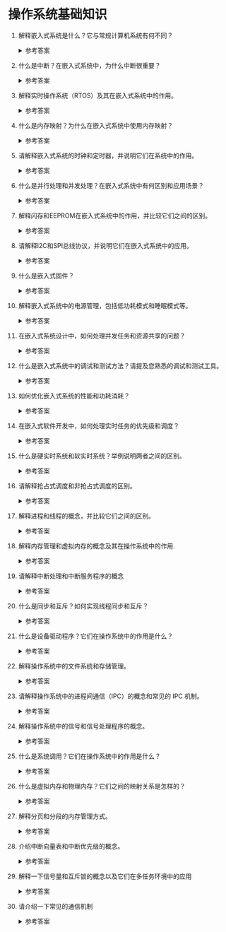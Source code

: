 操作系统基础知识
===

1. 解释嵌入式系统是什么？它与常规计算机系统有何不同？
    <details>
      <summary>参考答案</summary>

      嵌入式系统是一种专门设计用于执行特定任务的计算机系统。与常规计算机系统（如个人计算机）相比，嵌入式系统通常具有以下特点：
      1. `特定功能`：嵌入式系统是为特定的任务或应用程序而设计的，例如工业自动化、医疗设备、汽车控制系统等。它们被用于执行特定的功能，通常具有固定的硬件和软件配置。
      2. `严格的资源限制`：由于嵌入式系统通常具有较小的尺寸、较低的功耗和较有限的资源（如内存和处理能力），因此设计嵌入式系统时需要特别注意资源的优化和利用。
      3. `实时性要求`：许多嵌入式系统需要实时响应，即需要在严格的时间限制内对事件做出快速反应。这些系统通常使用实时操作系统（RTOS）来确保任务的及时执行。
      4. `硬件和软件紧密集成`：嵌入式系统中的硬件和软件通常紧密集成，以实现高效的功能。嵌入式系统可能包括专用的处理器、传感器、执行器和其他外围设备。
      5. `可靠性和稳定性`：许多嵌入式系统用于关键任务和长时间运行，因此对可靠性和稳定性有很高的要求。它们需要能够在各种环境条件下稳定运行，并保证数据的完整性和系统的可靠性。

      参考资料：
      - [Embedded Systems Tutorial](https://www.tutorialspoint.com/embedded_systems/index.htm)
    </details>

2. 什么是中断？在嵌入式系统中，为什么中断很重要？
    <details>
      <summary>参考答案</summary>

      中断是计算机系统中的一种机制，用于在当前执行的程序或任务被中断处理程序（Interrupt Service Routine，ISR）中断执行时，响应和处理发生的事件或信号。在嵌入式系统中，中断非常重要的原因包括：
      1. `实时响应`：嵌入式系统通常需要实时响应外部事件，如传感器输入、通信数据到达等。中断允许系统立即中断当前任务的执行，转而处理紧急事件，从而满足实时性要求。
      2. `异步处理`：中断机制可以处理异步事件，这些事件无法通过程序的顺序执行来预测。通过中断，系统可以立即响应和处理这些事件，而无需等待主程序轮询或检查。
      3. `多任务处理`：中断机制使得多个任务能够并发地运行。当一个任务被中断时，系统可以立即切换到另一个任务，并在中断处理完成后返回到中断之前的执行状态。
      4. `事件驱动`：嵌入式系统通常是事件驱动的，即通过检测和处理事件来触发特定的操作。中断机制使得系统能够及时响应和处理这些事件，从而实现事件驱动的功能。
    </details>

3. 解释实时操作系统（RTOS）及其在嵌入式系统中的作用。
    <details>
      <summary>参考答案</summary>

      实时操作系统（RTOS）是一种专门设计用于实时应用程序的操作系统。实时应用程序需要在特定的时间约束内对事件作出快速响应，因此RTOS旨在提供可靠、可预测的系统响应性能。
      RTOS在嵌入式系统中起着重要作用，因为嵌入式系统通常用于控制、监测和操作各种设备和系统。以下是RTOS在嵌入式系统中的几个关键作用：
      1. `时间管理`：RTOS通过提供任务调度和事件管理功能，确保系统中的任务按照优先级和时间要求进行合理调度。它可以分配和管理任务的处理时间，确保关键任务能够按时完成，从而满足实时性要求。
      2. `中断处理`：嵌入式系统通常依赖于硬件中断来处理外部事件。RTOS能够有效管理中断请求，及时响应和处理来自外部设备的中断，并且可以根据优先级来处理多个中断请求。
      3. `任务管理`：RTOS允许将系统功能划分为多个独立的任务，每个任务都有自己的优先级和执行时间要求。RTOS负责调度和管理这些任务，确保它们以正确的顺序和时间执行，从而实现系统的并发和实时性。
      4. `资源管理`：嵌入式系统中的资源（如处理器、内存、输入/输出等）通常是有限的。RTOS提供资源管理功能，确保不同任务之间对共享资源的访问进行合理分配和调度，以防止冲突和资源争用。
      5. `通信和同步`：RTOS提供了各种通信机制和同步原语，用于任务之间的信息交换和协调。这些机制可以包括消息队列、信号量、事件标志等，用于实现任务之间的通信和同步操作。
      6. `可靠性和容错性`：RTOS通常设计为高可靠性和容错性，以应对嵌入式系统中的错误和异常情况。它提供了错误处理机制、任务监控和故障恢复等功能，以确保系统能够在异常情况下正确运行并保持稳定性。
    </details>

4. 什么是内存映射？为什么在嵌入式系统中使用内存映射？
	  <details>
      <summary>参考答案</summary>

      内存映射是一种将物理内存或设备寄存器映射到逻辑地址空间的技术。通过内存映射，物理内存和设备寄存器被映射为逻辑地址，使得处理器和其他系统组件可以通过逻辑地址来访问它们。在嵌入式系统中使用内存映射有以下几个原因：
      1. `统一访问接口`：通过内存映射，嵌入式系统可以将外设的寄存器和物理内存映射到统一的逻辑地址空间中。这样，处理器可以使用相同的指令和地址访问这些设备，无需编写特定的设备驱动程序。这种统一的访问接口简化了系统设计和软件开发。
      2. `简化访问操作`：内存映射使得对外设寄存器的访问变得像对内存的访问一样简单。处理器可以使用读写内存的指令来读取和写入设备寄存器的值，从而简化了对外设的控制和配置。
      3. `内存保护和安全性`：内存映射可用于实现内存保护和安全性。通过将不同的内存区域映射到不同的地址空间中，并设置相应的访问权限，可以限制对某些关键数据和代码的访问。这提高了系统的安全性，并防止对内存的非法访问和修改。
      4. `虚拟内存管理`：内存映射还可用于虚拟内存管理。通过将物理内存映射到虚拟地址空间中，嵌入式系统可以实现虚拟内存的功能，包括内存分页、页面置换和内存共享等。这提供了更灵活和高效的内存管理机制，使系统能够有效地利用有限的物理内存资源。

      参考资料：
      - [Memory-mapped I/O and port-mapped I/O](https://en.wikipedia.org/wiki/Memory-mapped_I/O_and_port-mapped_I/O)
      - [虚拟内存](https://zh.wikipedia.org/wiki/虚拟内存)
    </details>

5. 请解释嵌入式系统的时钟和定时器，并说明它们在系统中的作用。
	  <details>
      <summary>参考答案</summary>

      1. 时钟：嵌入式系统的时钟是一个基础设施，它提供了系统的时间参考。时钟可以是硬件上的晶振或其他类型的振荡器，用于生成系统的时钟信号。这个时钟信号驱动处理器、外设和其他系统组件的操作，用于同步它们的工作。时钟还用于测量时间间隔和执行时间相关的操作。
      2. 定时器：嵌入式系统的定时器是一个计数器，它在特定时间间隔内产生中断或触发事件。定时器可以设置为按固定时间间隔触发中断，也可以根据需要进行编程以满足系统需求。定时器通常具有预分频器和计数器，用于精确地控制定时器的周期和精度。
   
    </details>

6. 什么是并行处理和并发处理？在嵌入式系统中有何区别和应用场景？
	  <details>
      <summary>参考答案</summary>

      1. `并行处理(Parallel computing)`：并行处理是指同时执行多个任务或操作，利用多个处理单元（如多个处理器核心）并行地完成任务。在并行处理中，多个任务可以同时进行，每个任务由不同的处理单元处理，从而加快整体系统的处理速度。并行处理通常需要专门的硬件支持，如多核处理器或并行计算机系统。

      2. `并发处理(Concurrency)`：并发处理是指同时处理多个任务或操作，通过时间片轮转或其他调度算法，使得多个任务交替执行。在并发处理中，每个任务在时间上交替执行，虽然不能同时进行，但通过快速切换和调度，给用户一种同时执行的感觉。
      
      区别：
      1. `并行处理`：在嵌入式系统中，并行处理常用于需要高性能和高吞吐量的应用场景，例如图像和视频处理、信号处理和实时控制系统等。通过利用多个处理核心同时执行不同的任务，可以提高系统的实时性和响应能力。
   
      2. `并发处理`：在嵌入式系统中，由于资源有限或任务优先级不同，常常需要采用并发处理的方式。例如，实时操作系统（RTOS）使用任务调度器来管理和调度多个任务，每个任务按照一定的时间片轮转方式执行。这样可以实现多个任务的同时进行，提高系统的资源利用率和任务的响应速度。

      参考资料：
      - [Parallel computing](https://en.wikipedia.org/wiki/Parallel_computing)
      - [Concurrency (computer science)](https://en.wikipedia.org/wiki/Concurrency_(computer_science))
    </details>

7. 解释闪存和EEPROM在嵌入式系统中的作用，并比较它们之间的区别。
	  <details>
      <summary>参考答案</summary>

      闪存和EEPROM（Electrically Erasable Programmable Read-Only Memory）都是在嵌入式系统中常见的非易失性存储器，它们在系统中具有不同的作用和特点。

      1. `闪存`：闪存是一种非易失性存储器，常用于存储程序代码、操作系统和数据。它具有快速的读取速度和较大的存储容量，通常以`块`的形式进行读写操作。闪存具有擦除和编程的功能，允许数据被修改和更新。闪存通常分为 NOR Flash 和 NAND Flash 两种类型，它们在性能和应用场景上有所区别。在嵌入式系统中，闪存被广泛用于存储系统的固件、引导程序和应用程序等。它可提供长期存储和持久性的数据存储，确保系统在断电后能够保留数据和程序代码。闪存还具有较快的读取速度，支持随机访问，适用于需要频繁读取和写入数据的场景。
   
      2. `EEPROM`：EEPROM是一种电可擦除可编程只读存储器，它与闪存相似，但在擦除和编程方面更加灵活。EEPROM可以以`字节`的形式进行读写操作，而不需要擦除整个块。这使得EEPROM适用于频繁写入和更新数据的应用。在嵌入式系统中，EEPROM常用于存储配置数据、校准参数、设备状态和用户设置等。它可提供可编程的存储空间，允许数据在系统运行时被动态地修改和更新。由于EEPROM支持字节级的读写操作，它特别适用于存储小量数据的场景。

      区别：

      1. `存储方式`：闪存以块的形式进行读写操作，而EEPROM以字节的形式进行读写操作。
      2. `擦除和编程`：闪存通常需要整个块进行擦除和编程，而EEPROM可以在字节级别进行擦除和编程。
      3. `容量和性能`：闪存通常具有较大的存储容量和更快的`读取速度`，而EEPROM容量较小且`读取速度`较慢。
      4. `应用场景`：闪存适用于存储程序代码和大容量数据的场景，而EEPROM适用于存储配置数据和小容量数据的场景。
   
      参考资料:
      - [flash存储器和eeprom区别](https://www.eefocus.com/e/490296.html)
    </details>

8. 请解释I2C和SPI总线协议，并说明它们在嵌入式系统中的应用。
	  <details>
      <summary>参考答案</summary>

      I2C（Inter-Integrated Circuit）和SPI（Serial Peripheral Interface）是两种常用的串行通信总线协议，在嵌入式系统中具有不同的特点和应用。

      1. I2C总线协议：I2C是一种双线制的串行通信协议，由两根线组成：串行数据线（SDA）和串行时钟线（SCL）。它支持多主设备和多从设备的通信，并且可以在设备之间共享同一条总线。I2C使用主从架构，主设备负责发起通信和控制总线访问，而从设备则被动响应。
      在嵌入式系统中，I2C广泛应用于连接各种外设和传感器，例如温度传感器、加速度计、EEPROM、LCD显示屏等。`I2C通信简单且灵活，适用于连接多个设备并节省引脚数量的场景`。
      2. SPI总线协议：SPI是一种四线制的串行通信协议，由四根线组成：主设备输出（MOSI）、主设备输入（MISO）、时钟线（SCK）和片选线（SS）。SPI通信中，有一个主设备控制通信，可以连接多个从设备，并且每个从设备都有一个片选线用于选择通信的目标设备。
      在嵌入式系统中，SPI常用于高速数据传输和与外部设备的通信。它适用于连接各种外设，如闪存存储器、数据转换器、传感器、显示屏、无线模块等。`SPI通信速度快，适合于需要高带宽和实时性的应用场景`。

      参考资料：
      - [I²C](https://en.wikipedia.org/wiki/I2C)
      - [Serial Peripheral Interface](https://en.wikipedia.org/wiki/Serial_Peripheral_Interface)
    </details>

9.  什么是嵌入式固件？
    <details>
      <summary>参考答案</summary>

      1. 嵌入式固件（Firmware）是指嵌入在嵌入式系统中的软件程序或代码，用于控制和管理硬件设备的操作。它是一种针对特定硬件平台和应用需求编写的低级软件，通常以二进制形式存储在非易失性存储器（如闪存或EEPROM）中。
      2. 嵌入式固件在嵌入式系统中扮演着关键的角色，它负责控制硬件设备的功能和行为，实现系统的特定功能。嵌入式固件通常包括引导程序（bootloader）、驱动程序、实时操作系统（RTOS）、应用程序等，它们共同协同工作以实现嵌入式系统的预期功能。
      3. 嵌入式固件通常具有以下特点：
          1. 专用性：嵌入式固件是为特定的硬件平台和应用需求而设计，具有特定的功能和功能限制。
          2. 实时性：很多嵌入式系统需要实时响应和精确的控制，嵌入式固件需要满足实时性要求。
          3. 资源受限：嵌入式系统通常具有有限的处理能力、存储空间和能源，嵌入式固件需要高效地利用这些资源。
          4. 可靠性：嵌入式固件需要稳定可靠，能够长期运行且抵抗外部干扰和故障。
    
      参考资料：
      - [Firmware](https://en.wikipedia.org/wiki/Firmware)
    </details>

10. 解释嵌入式系统中的电源管理，包括低功耗模式和睡眠模式等。
    <details>
      <summary>参考答案</summary>

      在嵌入式系统中，电源管理是一种关键的技术，用于管理和控制系统的能源消耗，以提高系统的效率和延长电池寿命。其中，低功耗模式和睡眠模式是常见的电源管理技术。

      1. `低功耗模式（Low Power Mode）`: 低功耗模式是指嵌入式系统在空闲或非活动状态下切换到低功耗状态，以降低功耗并节省能源。在低功耗模式下，系统关闭或减少不必要的功能模块和外设的工作，降低时钟频率和电压，以及降低处理器的功耗等。系统在需要时可以快速恢复到正常工作状态。
      2. `睡眠模式（Sleep Mode）`: 睡眠模式是一种更低功耗的模式，用于将嵌入式系统完全或部分关闭，以最大限度地减少功耗和能源消耗。在睡眠模式下，系统关闭主要的时钟和电源，只保留必要的电路运行。通常需要外部触发或定时器来唤醒系统，从而恢复正常运行状态。
  
    </details>

11. 在嵌入式系统设计中，如何处理并发任务和资源共享的问题？
    <details>
      <summary>参考答案</summary>

      在嵌入式系统设计中，处理并发任务和资源共享的问题是非常重要的。以下是几种常见的方法和技术：
      1. `任务调度`：使用实时操作系统（RTOS）来管理和调度任务。RTOS提供了任务调度器，可以根据任务的优先级和调度策略决定任务的执行顺序。任务调度器会根据预定的调度算法将处理器时间分配给不同的任务，以实现并发执行。
      2. `同步和互斥`：使用同步机制和互斥机制来控制任务之间的访问和共享资源。常用的同步机制包括信号量（Semaphore）和事件（Event），它们可以用于任务之间的通信和同步操作。互斥机制例如互斥量（Mutex）和临界区（Critical Section），用于保护共享资源的访问，确保同时只有一个任务能够访问该资源。
      3. `中断处理`：使用中断来处理紧急事件和异步操作。中断允许系统在发生外部事件时立即响应，并暂停当前任务执行，执行中断服务程序。中断服务程序通常是短小而快速的，用于处理特定的事件或任务，并在完成后恢复原来的任务执行。
      4. `状态机设计`：使用状态机来管理并发任务和状态转换。状态机是一种有限状态机（FSM）的设计模式，通过定义状态和状态转换条件，控制任务的行为和状态切换。状态机设计可简化任务之间的协调和控制，并提高系统的可维护性。
    </details>

12. 什么是嵌入式系统中的调试和测试方法？请提及您熟悉的调试和测试工具。
    <details>
      <summary>参考答案</summary>

      以下是一些常见的嵌入式系统调试和测试方法及工具：

      1. 调试方法：
         1. 打印输出：在代码中插入调试打印语句，将变量值、状态信息等输出到终端或日志文件中，以便分析程序的执行流程和数据状态。
         2. 断点调试：使用集成开发环境（IDE）提供的调试器，在关键代码位置设置断点，以暂停程序执行并检查变量、观察内存状态等。
         3. 运行时跟踪：通过记录代码执行路径和函数调用顺序等信息，进行运行时分析和跟踪，以了解系统的行为和性能瓶颈。
         4. 仿真和模拟：使用仿真器或模拟器在主机上运行嵌入式系统，以模拟硬件环境并进行调试。
      2. 测试方法：
         1. 单元测试：对嵌入式系统中的各个模块进行独立的测试，验证其功能的正确性和边界条件的处理。
         2. 集成测试：将多个模块或组件组合在一起进行测试，确保它们能够正确地协同工作。
         3. 硬件/软件集成测试：验证嵌入式系统的硬件和软件之间的接口和交互，确保它们能够正确配合运行。
         4. 验收测试：在目标环境中对整个嵌入式系统进行全面的测试，验证其符合用户需求和规格要求。
      3. 调试和测试工具：
         1. 调试器（Debugger）：如GDB、JTAG调试器等，用于设置断点、监视变量和寄存器等，以及跟踪程序执行。
         2. 逻辑分析仪（Logic Analyzer）：用于捕获和分析嵌入式系统中的数字信号，以了解信号的时序和状态。
         3. 示波器（Oscilloscope）：用于观察和分析嵌入式系统中的模拟信号波形，以诊断和验证电路的正确性。
         4. 静态分析工具（Static Analysis Tools）：如Lint、Coverity等，用于静态代码分析，发现潜在的错误和缺陷。
         5. 单元测试框架：如Unity、CppUTest等，用于编写和执行单元测试，并生成测试报告和覆盖率分析。
    </details>

13. 如何优化嵌入式系统的性能和功耗消耗？
    <details>
      <summary>参考答案</summary>

      要优化嵌入式系统的性能和功耗消耗，可以采取以下几种方法：
      1. 优化算法和数据结构：通过优化代码中的算法和数据结构，减少系统的计算和存储需求，从而提高性能并减少功耗。使用更高效的算法和数据结构可以减少处理器的工作量和内存访问次数，从而节省能量。
      2. 优化代码实现：编写高效的代码可以减少系统的执行时间和功耗消耗。使用合适的编程技术和优化方法，如循环展开、内联函数、去除空闲代码等，可以提高代码的执行效率和功耗效率。
      3. 硬件优化：对硬件进行优化可以提高系统的性能和功耗效率。例如，选择适当的处理器和外设，设计合理的电路布局，采用低功耗组件和电源管理技术，以降低功耗消耗。
      4. 电源管理：合理的电源管理可以有效降低系统的功耗。通过使用节能模式、睡眠模式和动态电压频率调节（DVFS）等技术，根据系统负载和需求动态调整处理器的频率和电压，以实现功耗优化。
      5. 任务调度和优先级管理：使用合适的任务调度算法和优先级管理策略，确保关键任务得到及时执行，非关键任务进入低功耗状态。通过合理的任务调度和功耗管理，可以提高系统的性能和功耗效率。
      6. 性能分析和优化工具：使用性能分析工具和优化工具，如编译器的优化选项、性能分析器和能耗分析器，来评估系统的性能和功耗状况，并根据结果进行针对性的优化。
      7. 系统级优化：考虑整个系统的架构和设计，在硬件和软件层面进行综合优化。通过合理的模块划分、通信协议的优化、缓存管理和存储器优化等手段，提高系统的整体性能和功耗效率。

      优化嵌入式系统的性能和功耗消耗是一个综合考虑多个因素的过程，具体的优化方法和技术取决于具体的嵌入式系统和应用场景。
    </details>

14. 在嵌入式软件开发中，如何处理实时任务的优先级和调度？
    <details>
      <summary>参考答案</summary>

      在嵌入式软件开发中，处理实时任务的优先级和调度是确保系统能够满足实时性要求的重要部分。以下是一些常见的方法和技术：
      1. 优先级分配：为每个实时任务分配适当的优先级，根据任务的紧急程度和重要性确定其执行顺序。通常，优先级较高的任务会在优先级较低的任务之前执行。
      2. 调度算法：选择合适的调度算法来决定任务的执行顺序。常用的调度算法包括先来先服务（FCFS）、最短作业优先（SJF）、优先级调度、循环调度（Round-Robin）等。根据系统需求和任务特点选择合适的调度算法。
      3. 中断处理：对于具有实时要求的任务，使用中断来响应外部事件或触发条件。中断处理可以立即打断当前任务的执行，执行紧急的任务，然后返回原来的任务继续执行。
      4. 资源管理和互斥：确保共享资源的安全访问和避免竞争条件。使用互斥锁、信号量、事件标志等机制来实现对共享资源的互斥访问和同步。
      5. 实时任务设计：在设计实时任务时，要考虑任务的执行时间、截止期限、依赖关系等因素。确保任务能够在规定的截止期限内完成，并满足实时性要求。
      6. 性能分析和调试工具：使用性能分析工具和调试工具来监测和分析实时任务的执行情况，识别潜在的性能问题和调度延迟，并进行优化和调试。

      实时任务的优先级和调度的设计需要根据具体的系统需求和实时性要求进行权衡和选择。同时，合适的任务划分、优先级分配和调度算法的选择也取决于嵌入式系统的硬件平台和应用场景。
    </details>
  
15. 什么是硬实时系统和软实时系统？举例说明两者之间的区别。
    <details>
      <summary>参考答案</summary>

      硬实时系统和软实时系统是嵌入式系统中常用的两种实时系统类型，它们在任务处理和满足实时要求方面有一些区别。

      1. `硬实时系统（Hard Real-Time System）`：硬实时系统对任务的响应时间有严格的要求，必须在规定的时间限制内完成。在硬实时系统中，任务的截止期限是绝对的，任务必须在其截止期限之前完成，否则会导致系统的故障或错误。硬实时系统通常用于对实时性要求非常高的应用，如航空航天、医疗设备、工业控制等。__举例__：在一个飞行控制系统中，飞机需要按照严格的时间表执行各种飞行指令。例如，飞机在规定的时间内进行自动起飞、自动降落等任务。在这种情况下，任务的截止期限是绝对的，必须在预定的时间内完成，以确保飞行安全和准确性。

      2. `软实时系统（Soft Real-Time System）`：软实时系统也有实时性要求，但对任务的响应时间要求相对较宽松。在软实时系统中，任务的截止期限是相对的，如果任务没有在截止期限内完成，系统可以继续运行，但可能会导致性能下降或质量降低。软实时系统通常用于对实时性要求较低、更关注系统的效率和性能的应用，如多媒体系统、网络通信等。__举例__：在一个视频会议系统中，实时传输和显示视频是重要的，但对于视频帧的到达时间没有严格的要求。如果一个视频帧在一定时间内到达，系统可以继续播放后续的视频帧，尽管可能会导致一些视频延迟。在这种情况下，任务的截止期限是相对的，系统可以在一定程度上容忍延迟。

      总体而言，硬实时系统对任务的截止期限有严格要求，必须在规定的时间内完成，而软实时系统的任务截止期限相对宽松，任务的延迟可以被容忍。根据具体的应用需求和实时性要求，选择合适的实时系统类型非常重要。
    </details>

16. 请解释抢占式调度和非抢占式调度的区别。
    <details>
      <summary>参考答案</summary>

    </details>

17. 解释进程和线程的概念，并比较它们之间的区别。
    <details>
      <summary>参考答案</summary>

    </details>

18. 解释内存管理和虚拟内存的概念及其在操作系统中的作用.
    <details>
      <summary>参考答案</summary>

    </details>

19. 请解释中断处理和中断服务程序的概念
    <details>
      <summary>参考答案</summary>

    </details>

20. 什么是同步和互斥？如何实现线程同步和互斥？
    <details>
      <summary>参考答案</summary>

    </details>

21. 什么是设备驱动程序？它们在操作系统中的作用是什么？
    <details>
      <summary>参考答案</summary>

    </details>

22. 解释操作系统中的文件系统和存储管理。
    <details>
      <summary>参考答案</summary>

    </details>

23. 请解释操作系统中的进程间通信（IPC）的概念和常见的 IPC 机制。
    <details>
      <summary>参考答案</summary>

    </details>

24. 解释操作系统中的信号和信号处理程序的概念。
    <details>
      <summary>参考答案</summary>

    </details>

25. 什么是系统调用？它们在操作系统中的作用是什么？
    <details>
      <summary>参考答案</summary>

    </details>

26. 什么是虚拟内存和物理内存？它们之间的映射关系是怎样的？
    <details>
      <summary>参考答案</summary>

    </details>

27. 解释分页和分段的内存管理方式。
    <details>
      <summary>参考答案</summary>

    </details>

28. 介绍中断向量表和中断优先级的概念。
    <details>
      <summary>参考答案</summary>

    </details>

29. 解释一下信号量和互斥锁的概念以及它们在多任务环境中的应用
    <details>
      <summary>参考答案</summary>

    </details>

30. 请介绍一下常见的通信机制
    <details>
      <summary>参考答案</summary>

    </details>
